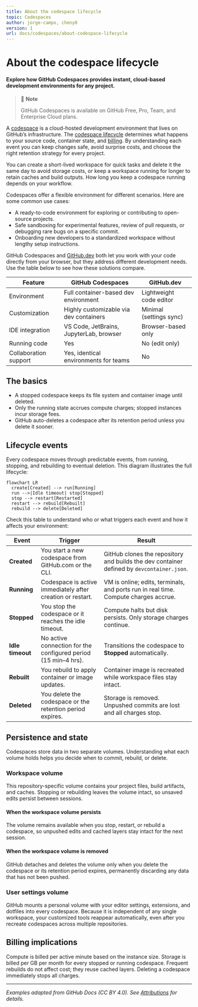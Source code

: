 ```yaml
---
title: About the codespace lifecycle
topic: Codespaces
author: jorge-campo, cheny0
version: 1
url: docs/codespaces/about-codespace-lifecycle
---
```


<!-- This document is an example for the concept template. It is not a real document and should be used for illustration purposes only. -->

# About the codespace lifecycle

#### Explore how GitHub Codespaces provides instant, cloud-based development environments for any project.

> 📒 **Note**
>
> GitHub Codespaces is available on GitHub Free, Pro, Team, and Enterprise Cloud plans.

A [codespace](./about-codespaces.md) is a cloud-hosted development environment that lives on GitHub’s infrastructure. The [codespace lifecycle](#lifecycle-events) determines what happens to your source code, container state, and [billing](#billing-implications). By understanding each event you can keep changes safe, avoid surprise costs, and choose the right retention strategy for every project.

You can create a short-lived workspace for quick tasks and delete it the same day to avoid storage costs, or keep a workspace running for longer to retain caches and build outputs. How long you keep a codespace running depends on your workflow.

Codespaces offer a flexible environment for different scenarios. Here are some common use cases:

- A ready-to-code environment for exploring or contributing to open-source projects.
- Safe sandboxing for experimental features, review of pull requests, or debugging rare bugs on a specific commit.
- Onboarding new developers to a standardized workspace without lengthy setup instructions.

GitHub Codespaces and [GitHub.dev](./about-github-dev.md) both let you work with your code directly from your browser, but they address different development needs. Use the table below to see how these solutions compare.

| Feature                | GitHub Codespaces                       | GitHub.dev                 |
|------------------------|-----------------------------------------|----------------------------|
| Environment            | Full container-based dev environment    | Lightweight code editor    |
| Customization          | Highly customizable via dev containers  | Minimal (settings sync)    |
| IDE integration        | VS Code, JetBrains, JupyterLab, browser | Browser-based only         |
| Running code           | Yes                                     | No (edit only)             |
| Collaboration support  | Yes, identical environments for teams   | No                         |


## The basics

- A stopped codespace keeps its file system and container image until deleted.
- Only the running state accrues compute charges; stopped instances incur storage fees.
- GitHub auto-deletes a codespace after its retention period unless you delete it sooner.

## Lifecycle events

Every codespace moves through predictable events, from running, stopping, and rebuilding to eventual deletion. This diagram illustrates the full lifecycle:

```mermaid
flowchart LR
  create[Created] --> run[Running]
  run -->|Idle timeout| stop[Stopped]
  stop --> restart[Restarted]
  restart --> rebuild[Rebuilt]
  rebuild --> delete[Deleted]
```

Check this table to understand who or what triggers each event and how it affects your environment:

| Event            | Trigger                                                        | Result                                                                                    |
| ---------------- | -------------------------------------------------------------- | ----------------------------------------------------------------------------------------- |
| **Created**      | You start a new codespace from GitHub.com or the CLI.          | GitHub clones the repository and builds the dev container defined by `devcontainer.json`. |
| **Running**      | Codespace is active immediately after creation or restart.     | VM is online; edits, terminals, and ports run in real time. Compute charges accrue.       |
| **Stopped**      | You stop the codespace or it reaches the idle timeout.         | Compute halts but disk persists. Only storage charges continue.                           |
| **Idle timeout** | No active connection for the configured period (15 min–4 hrs). | Transitions the codespace to **Stopped** automatically.                                   |
| **Rebuilt**      | You rebuild to apply container or image updates.               | Container image is recreated while workspace files stay intact.                           |
| **Deleted**      | You delete the codespace or the retention period expires.      | Storage is removed. Unpushed commits are lost and all charges stop.                       |

## Persistence and state

Codespaces store data in two separate volumes. Understanding what each volume holds helps you decide when to commit, rebuild, or delete.

### Workspace volume

This repository-specific volume contains your project files, build artifacts, and caches. Stopping or rebuilding leaves the volume intact, so unsaved edits persist between sessions.

#### When the workspace volume persists

The volume remains available when you stop, restart, or rebuild a codespace, so unpushed edits and cached layers stay intact for the next session.

#### When the workspace volume is removed

GitHub detaches and deletes the volume only when you delete the codespace or its retention period expires, permanently discarding any data that has not been pushed.

### User settings volume

GitHub mounts a personal volume with your editor settings, extensions, and dotfiles into every codespace. Because it is independent of any single workspace, your customized tools reappear automatically, even after you recreate codespaces across multiple repositories.

## Billing implications

Compute is billed per active minute based on the instance size. Storage is billed per GB per month for every stopped or running codespace. Frequent rebuilds do not affect cost; they reuse cached layers. Deleting a codespace immediately stops all charges.

---
*Examples adapted from GitHub Docs (CC BY 4.0). See [Attributions](/ATTRIBUTIONS.md) for details.*
